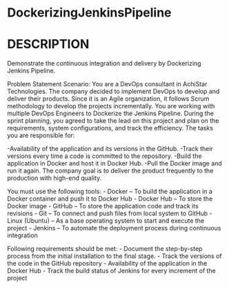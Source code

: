 # DockerizingJenkinsPipeline

# DESCRIPTION

Demonstrate the continuous integration and delivery by Dockerizing Jenkins Pipeline.

Problem Statement Scenario: 
You are a DevOps consultant in AchiStar Technologies. The company decided to implement DevOps to develop and deliver their products. Since it is an Agile organization, it follows Scrum methodology to develop the projects incrementally. You are working with multiple DevOps Engineers to Dockerize the Jenkins Pipeline. During the sprint planning, you agreed to take the lead on this project and plan on the requirements, system configurations, and track the efficiency. The tasks you are responsible for: 
    
-Availability of the application and its versions in the GitHub.
-Track their versions every time a code is committed to the repository.
-Build the application in Docker and host it in Docker Hub.
-Pull the Docker image and run it again.
The company goal is to deliver the product frequently to the production with high-end quality.


You must use the following tools: 
    - Docker – To build the application in a Docker container and push it to Docker Hub
    - Docker Hub – To store the Docker image
    - GitHub – To store the application code and track its revisions
    - Git – To connect and push files from local system to GitHub
    - Linux (Ubuntu) – As a base operating system to start and execute the project
    - Jenkins – To automate the deployment process during continuous integration


Following requirements should be met:
    - Document the step-by-step process from the initial installation to the final stage.
    - Track the versions of the code in the GitHub repository
    - Availability of the application in the Docker Hub
    - Track the build status of Jenkins for every increment of the project
